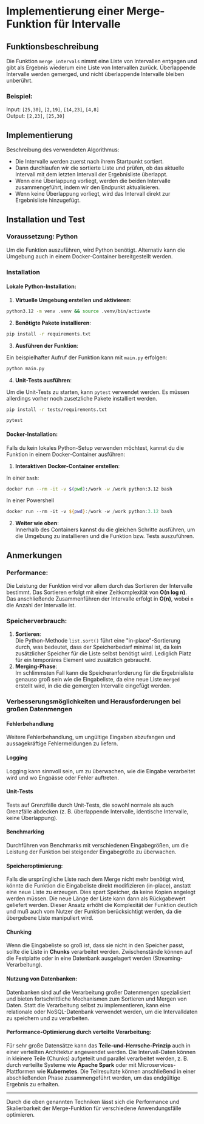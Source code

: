 # Implementierung einer Merge-Funktion für Intervalle

## Funktionsbeschreibung

Die Funktion `merge_intervals` nimmt eine Liste von Intervallen entgegen und gibt als Ergebnis wiederum eine Liste von Intervallen zurück. Überlappende Intervalle werden gemerged, und nicht überlappende Intervalle bleiben unberührt.

### Beispiel:

Input: `[25,30]`, `[2,19]`, `[14,23]`, `[4,8]`  
Output: `[2,23]`, `[25,30]`

## Implementierung

Beschreibung des verwendeten Algorithmus:

- Die Intervalle werden zuerst nach ihrem Startpunkt sortiert.
- Dann durchlaufen wir die sortierte Liste und prüfen, ob das aktuelle Intervall mit dem letzten Intervall der Ergebnisliste überlappt.
- Wenn eine Überlappung vorliegt, werden die beiden Intervalle zusammengeführt, indem wir den Endpunkt aktualisieren.
- Wenn keine Überlappung vorliegt, wird das Intervall direkt zur Ergebnisliste hinzugefügt.

## Installation und Test

### Voraussetzung: Python

Um die Funktion auszuführen, wird Python benötigt. Alternativ kann die Umgebung auch in einem Docker-Container bereitgestellt werden.

### Installation

#### Lokale Python-Installation:

1. **Virtuelle Umgebung erstellen und aktivieren**:

```bash {"id":"01J8M4NMWB3FKYDEG1P2WRW38R"}
python3.12 -m venv .venv && source .venv/bin/activate
```

2. **Benötigte Pakete installieren**:

```bash {"id":"01J8MCS8YWEK42TE4FKSD1CR06"}
pip install -r requirements.txt
```

3. **Ausführen der Funktion**:

Ein beispielhafter Aufruf der Funktion kann mit `main.py` erfolgen:

```bash {"id":"01J8MCS8YWEK42TE4FKTDMFP54"}
python main.py
```

4. **Unit-Tests ausführen**:

Um die Unit-Tests zu starten, kann `pytest` verwendet werden. Es müssen allerdings vorher noch zusetzliche Pakete installiert werden.

```bash {"id":"01J8N5M41BMSVR2FQYMEW6EYET"}
pip install -r tests/requirements.txt
```

```bash {"id":"01J8MCS8YWEK42TE4FKXZ40KV5"}
pytest
```

#### Docker-Installation:

Falls du kein lokales Python-Setup verwenden möchtest, kannst du die Funktion in einem Docker-Container ausführen:

1. **Interaktiven Docker-Container erstellen**:

In einer `bash`:

```bash {"id":"01J8MCS8YWEK42TE4FM1RDRHWC"}
docker run --rm -it -v $(pwd):/work -w /work python:3.12 bash
```

In einer Powershell

```powershell {"id":"01J8MCS8YWEK42TE4FM30K6385"}
docker run --rm -it -v ${pwd}:/work -w /work python:3.12 bash
```

2. **Weiter wie oben**:  
   Innerhalb des Containers kannst du die gleichen Schritte ausführen, um die Umgebung zu installieren und die Funktion bzw. Tests auszuführen.

## Anmerkungen

### Performance:

Die Leistung der Funktion wird vor allem durch das Sortieren der Intervalle bestimmt. Das Sortieren erfolgt mit einer Zeitkomplexität von **O(n log n)**. Das anschließende Zusammenführen der Intervalle erfolgt in **O(n)**, wobei `n` die Anzahl der Intervalle ist.

### Speicherverbrauch:

1. **Sortieren**:  
   Die Python-Methode `list.sort()` führt eine "in-place"-Sortierung durch, was bedeutet, dass der Speicherbedarf minimal ist, da kein zusätzlicher Speicher für die Liste selbst benötigt wird. Lediglich Platz für ein temporäres Element wird zusätzlich gebraucht.
2. **Merging-Phase**:  
   Im schlimmsten Fall kann die Speicheranforderung für die Ergebnisliste genauso groß sein wie die Eingabeliste, da eine neue Liste `merged` erstellt wird, in die die gemergten Intervalle eingefügt werden.

### Verbesserungsmöglichkeiten und Herausforderungen bei großen Datenmengen

#### Fehlerbehandlung

Weitere Fehlerbehandlung, um ungültige Eingaben abzufangen und aussagekräftige Fehlermeldungen zu liefern.

#### Logging

Logging kann sinnvoll sein, um zu überwachen, wie die Eingabe verarbeitet wird und wo Engpässe oder Fehler auftreten.

#### Unit-Tests

Tests auf Grenzfälle durch Unit-Tests, die sowohl normale als auch Grenzfälle abdecken (z. B. überlappende Intervalle, identische Intervalle, keine Überlappung).

#### Benchmarking

Durchführen von Benchmarks mit verschiedenen Eingabegrößen, um die Leistung der Funktion bei steigender Eingabegröße zu überwachen.

#### Speicheroptimierung:

Falls die ursprüngliche Liste nach dem Merge nicht mehr benötigt wird, könnte die Funktion die Eingabeliste direkt modifizieren (in-place), anstatt eine neue Liste zu erzeugen. Dies spart Speicher, da keine Kopien angelegt werden müssen. Die neue Länge der Liste kann dann als Rückgabewert geliefert werden. Dieser Ansatz erhöht die Komplexität der Funktion deutlich und muß auch vom Nutzer der Funktion berücksichtigt werden, da die übergebene Liste manipuliert wird.

#### Chunking

Wenn die Eingabeliste so groß ist, dass sie nicht in den Speicher passt, sollte die Liste in **Chunks** verarbeitet werden. Zwischenstände können auf die Festplatte oder in eine Datenbank ausgelagert werden (Streaming-Verarbeitung).

#### Nutzung von Datenbanken:

Datenbanken sind auf die Verarbeitung großer Datenmengen spezialisiert und bieten fortschrittliche Mechanismen zum Sortieren und Mergen von Daten. Statt die Verarbeitung selbst zu implementieren, kann eine relationale oder NoSQL-Datenbank verwendet werden, um die Intervalldaten zu speichern und zu verarbeiten.

#### Performance-Optimierung durch verteilte Verarbeitung:

Für sehr große Datensätze kann das **Teile-und-Herrsche-Prinzip** auch in einer verteilten Architektur angewendet werden. Die Intervall-Daten können in kleinere Teile (Chunks) aufgeteilt und parallel verarbeitet werden, z. B. durch verteilte Systeme wie **Apache Spark** oder mit Microservices-Plattformen wie **Kubernetes**. Die Teilresultate können anschließend in einer abschließenden Phase zusammengeführt werden, um das endgültige Ergebnis zu erhalten.

---

Durch die oben genannten Techniken lässt sich die Performance und Skalierbarkeit der Merge-Funktion für verschiedene Anwendungsfälle optimieren.

